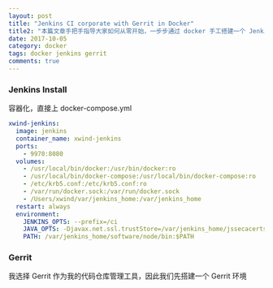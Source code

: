 ```yaml
---
layout: post
title: "Jenkins CI corporate with Gerrit in Docker"
title2: "本篇文章手把手指导大家如何从零开始，一步步通过 docker 手工搭建一个 Jenkins CI 环境"
date: 2017-10-05
category: docker
tags: docker jenkins gerrit
comments: true
---
```


### Jenkins Install

容器化，直接上 docker-compose.yml

```yml
xwind-jenkins:
  image: jenkins
  container_name: xwind-jenkins
  ports:
    - 9970:8080
  volumes:
    - /usr/local/bin/docker:/usr/bin/docker:ro
    - /usr/local/bin/docker-compose:/usr/local/bin/docker-compose:ro
    - /etc/krb5.conf:/etc/krb5.conf:ro
    - /var/run/docker.sock:/var/run/docker.sock
    - /Users/xwind/var/jenkins_home:/var/jenkins_home
  restart: always
  environment:
    JENKINS_OPTS: --prefix=/ci
    JAVA_OPTS: -Djavax.net.ssl.trustStore=/var/jenkins_home/jssecacerts -Duser.timezone=Asia/Shanghai
    PATH: /var/jenkins_home/software/node/bin:$PATH
```

### Gerrit
我选择 Gerrit 作为我的代码仓库管理工具，因此我们先搭建一个 Gerrit 环境
